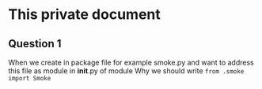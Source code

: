 # This private document

## Question 1

When we create in package file for example smoke.py and want 
to address this file as module in __init__.py of module Why we should write
`from .smoke import Smoke`  